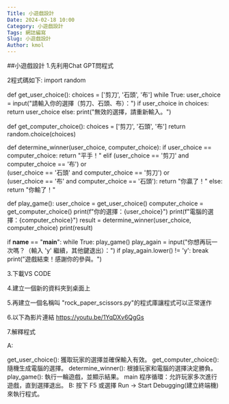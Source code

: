 ```yaml
---
Title: 小遊戲設計
Date: 2024-02-18 10:00
Category: 小遊戲設計
Tags: 網誌編寫
Slug: 小遊戲設計
Author: kmol
---
```


##小遊戲設計
1.先利用Chat GPT問程式

2程式碼如下:
import random
 
def get_user_choice():
    choices = ['剪刀', '石頭', '布']
    while True:
        user_choice = input("請輸入你的選擇（剪刀、石頭、布）：")
        if user_choice in choices:
            return user_choice
        else:
            print("無效的選擇，請重新輸入。")
 
def get_computer_choice():
    choices = ['剪刀', '石頭', '布']
    return random.choice(choices)
 
def determine_winner(user_choice, computer_choice):
    if user_choice == computer_choice:
        return "平手！"
    elif (user_choice == '剪刀' and computer_choice == '布') or \
         (user_choice == '石頭' and computer_choice == '剪刀') or \
         (user_choice == '布' and computer_choice == '石頭'):
        return "你贏了！"
    else:
        return "你輸了！"
 
def play_game():
    user_choice = get_user_choice()
    computer_choice = get_computer_choice()
    print(f"你的選擇：{user_choice}")
    print(f"電腦的選擇：{computer_choice}")
    result = determine_winner(user_choice, computer_choice)
    print(result)
 
if __name__ == "__main__":
    while True:
        play_game()
        play_again = input("你想再玩一次嗎？（輸入 'y' 繼續，其他鍵退出）：")
        if play_again.lower() != 'y':
            break
    print("遊戲結束！感謝你的參與。")

3.下載VS CODE

4.建立一個新的資料夾到桌面上

5.再建立一個名稱叫 "rock_paper_scissors.py"的程式庫讓程式可以正常運作

6.以下為影片連結
https://youtu.be/1YqDXv6QgGs

7.解釋程式

A:

get_user_choice(): 獲取玩家的選擇並確保輸入有效。
get_computer_choice(): 隨機生成電腦的選擇。
determine_winner(): 根據玩家和電腦的選擇決定勝負。
play_game(): 執行一輪遊戲，並顯示結果。
main 程序循環：允許玩家多次進行遊戲，直到選擇退出。
B:
       按下 F5 或選擇 Run -> Start Debugging(建立終端機) 來執行程式。

